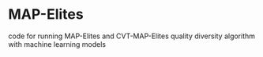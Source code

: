 # MAP-Elites
 code for running MAP-Elites and CVT-MAP-Elites quality diversity algorithm with machine learning models
